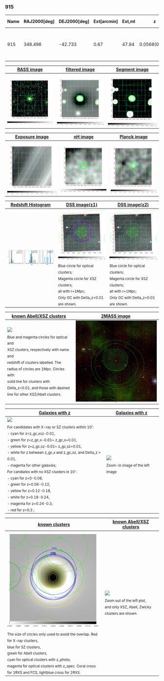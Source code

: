 <div STYLE="page-break-after: always;"></div>

### 915

|Name|RAJ2000[deg]|DEJ2000[deg] |Ext[arcmin]| Ext,ml | z | z_src| C|GC(XSZ,Delta_z<0.01)| GC(OPT,Delta_z<0.01)|GC| R_sig[arcmin] | R500[arcmin] | R500[Mpc]| CRsig[c/s] | CR500[c/s] |L500[1E44 erg/s]|F500[1E-12 erg/s/cm^2]| M500[1E14 Msun]|Tx[keV]|Cnt_sig|Beta|Rc[arcmin]|Comment|Alias|
|---|---|---|---|---|---|------|---|--------|---------|----------|---|---|---|---|---|---|---|---|---|---|---|---|---|---|
|915| 348.496| -42.733| 0.67| 47.84| 0.0568(0.005)| z1, z_xsz| B| B15, MCXC, PSZ2, Tar| A, N| A, B15, MCXC, N, PSZ2, Tar| 6.362| 16.447| 1.087| 1.150(0.089)| 1.555(0.117)| 2.437(0.117)| 31.629(1.520)| 3.86(0.09)| 5.01(0.08)| 214.4| 0.898(-0.095+0.070)| 2.433(-0.413+0.301)| -| k001|

|[RASS image](../image/915/915_img.pdf)|[filtered image](../image/915/915_fil.pdf)|[Segment image](../image/915/915_seg.pdf)|
|-------------------|--------------------|-------------------|
| <img src="../image/915/915_img.png" width="300">  | <img src="../image/915/915_fil.png" width="300">   | <img src="../image/915/915_seg.png" width="300">  |

|[Exposure image](../image/915/915_mex.pdf)| [nH image](../image/915/915_nh.pdf)| [Planck image](../image/915/915_p.pdf)|
|-------------------|--------------------|-------------------|
|<img src="../image/915/915_mex.png" width="300">   | <img src="../image/915/915_nh.png" width="300">    | <img src="../image/915/915_p.png" width="300"> |

|[Redshift Histogram](../image/915/915_zg.pdf) | [DSS image(z1)](../image/915/915_dss_z1.pdf)      |  [DSS image(z2)](../image/915/915_dss_z2.pdf)    |
|-------------------|--------------------|-------------------|
|<img src="../image/915/915_zg.png" width="300"> |<img src="../image/915/915_dss_z1.png" width="300"> <sub><br>Blue circle for optical clusters; <br>Magenta circle for XSZ clusters; <br>all with r=1Mpc; <br>Only GC with Delta_z<0.01 are shown. </sub>| <img src="../image/915/915_dss_z2.png" width="300"><sub><br>Blue circle for optical clusters; <br>Magenta circle for XSZ clusters; <br>all with r=1Mpc; <br>Only GC with Delta_z<0.01 are shown. </sub> |

|[known Abell/XSZ clusters](../image/915/915_m.pdf) | [2MASS image](../image/915/915_2mass.pdf)      |
|-------------------|-------------------|
|<img src=../image/915/915_m.png width="300"> <br><sub>Blue and magenta circles for optical and <br>XSZ clusters, respectively with name and <br>redshift of clusters labelled. The <br>radius of circles are 1Mpc. Circles with <br>solid line for clusters with <br>Delta_z<0.01, and those with dashed <br>line for other XSZ/Abell clusters.        </sub>|<img src="../image/915/915_2mass.png" width="300">  |

|[Galaxies with z](../image/915/915_opt_ned.pdf) |[Galaxies with z](../image/915/915_opt_ned_zoom.pdf) |
|-------------------|-------------------|
| <img src=../image/915/915_opt_ned.png width="300"> <br><sub> For candidates with X-ray or SZ clusters within 10': <br> - cyan for z<z_gc,xsz-0.01, <br> - green for z=z_gc,x-0.01~ z_gc,x+0.01, <br> - yellow for z=z_gc,sz-0.01~ z_gc,sz+0.01, <br> - white for z between z_gc,x and z_gc,sz, and Delta_z > 0.01, <br> - magenta for other galaxies; <br>For candiates with no XSZ clusters in 10': <br> - cyan for z=0-0.06, <br> - green for z=0.06-0.12, <br> - yellow for z=0.12-0.18, <br> - white for z=0.18-0.24, <br> - magenta for z=0.24-0.3, <br> - red for z>0.3 ;  </sub>|<img src=../image/915/915_opt_ned_zoom.png width="300">  <br><sub> Zoom-in image of the left image</sub>|

|[known clusters](../image/915/915_gc.pdf) |[known Abell/XSZ clusters](../image/915/915_gc_large.pdf) |
|-------------------|-------------------|
| <img src=../image/915/915_gc.png width="300"> <br><sub> The size of circles only used to avoid the overlap. Red for X-ray clusters, <br> blue for SZ clusters, <br> green for Abell clusters, <br> cyan for optical clusters with z_photo, <br> magenta for optical clusters with z_spec. Coral cross for 1RXS and FCS, lightblue cross for 2RXS. </sub>|<img src=../image/915/915_gc_large.png width="300"> <br><sub> Zoom out of the left plot, <br> and only XSZ, Abell, Zwicky clusters are shown. </sub> |



